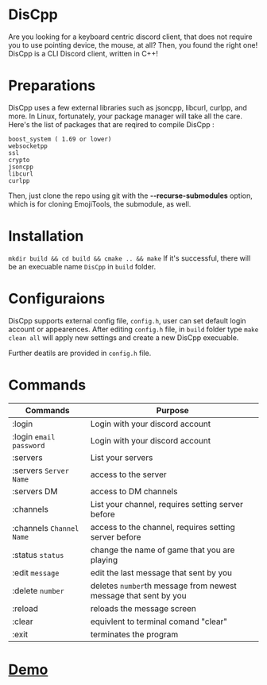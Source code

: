 # DisCpp
Are you looking for a keyboard centric discord client, that does not require you to use pointing device, the mouse, at all?  Then, you found the right one! DisCpp is a CLI Discord client, written in C++! 

# Preparations
DisCpp uses a few external libraries such as jsoncpp, libcurl, curlpp, and more.
In Linux, fortunately, your package manager will take all the care.
Here's the list of packages that are reqired to compile DisCpp :
```
boost_system ( 1.69 or lower)
websocketpp
ssl
crypto
jsoncpp
libcurl
curlpp
```
Then, just clone the repo using git with the **--recurse-submodules** option, which is for cloning EmojiTools, the submodule, as well.

# Installation
```mkdir build && cd build && cmake .. && make```
If it's successful, there will be an execuable name ```DisCpp``` in ```build``` folder.

# Configuraions
DisCpp supports external config file, ```config.h```, user can set default login account or appearences.
After editing ```config.h``` file, in ```build``` folder type ```make clean all``` will apply new settings and create a new DisCpp execuable.

Further deatils are provided in ```config.h``` file.

# Commands
| Commands                          | Purpose                                               |
|-----------------------------------|-------------------------------------------------------|
| :login                            | Login with your discord account                       |
| :login ```email``` ```password``` | Login with your discord account                       |
| :servers                          | List your servers                                     |
| :servers ```Server Name```        | access to the server                                  |
| :servers DM                       | access to DM channels                                 |
| :channels                         | List your channel, requires setting server before     |
| :channels ```Channel Name```      | access to the channel, requires setting server before |
| :status ```status```              | change the name of game that you are playing          |
| :edit ```message```         | edit the last message that sent by you |
| :delete ```number```     | deletes ```number```th message from newest message that sent by you  |
| :reload         | reloads the message screen |
| :clear                            | equivlent to terminal comand "clear"                  |
| :exit                             | terminates the program                                |


# [Demo](https://www.reddit.com/r/unixporn/comments/cfd64p/oc_new_cli_discord_client_discpp_that_is_purely/?utm_source=share&utm_medium=web2x)
